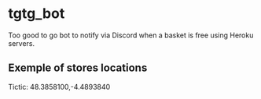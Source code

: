 # tgtg_bot

Too good to go bot to notify via Discord when a basket is free using Heroku servers.

## Exemple of stores locations

Tictic: 48.3858100,-4.4893840
